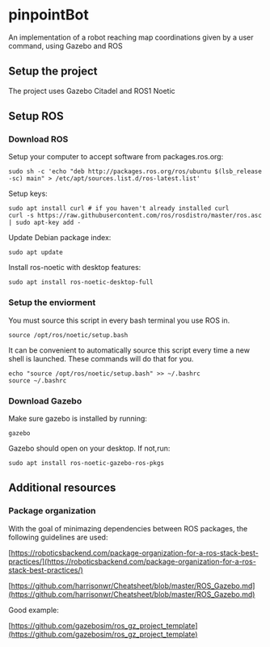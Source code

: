 # pinpointBot

An implementation of a robot reaching map coordinations given by a user command, using Gazebo and ROS

## Setup the project

The project uses Gazebo Citadel and ROS1 Noetic

## Setup ROS

### Download ROS

Setup your computer to accept software from packages.ros.org:

```shell
sudo sh -c 'echo "deb http://packages.ros.org/ros/ubuntu $(lsb_release -sc) main" > /etc/apt/sources.list.d/ros-latest.list'
```

Setup keys:

```shell
sudo apt install curl # if you haven't already installed curl
curl -s https://raw.githubusercontent.com/ros/rosdistro/master/ros.asc | sudo apt-key add -
```

Update Debian package index:

```shell
sudo apt update
```

Install ros-noetic with desktop features:

```shell
sudo apt install ros-noetic-desktop-full
```

### Setup the enviorment

You must source this script in every bash terminal you use ROS in.

```shell
source /opt/ros/noetic/setup.bash
```

It can be convenient to automatically source this script every time a new shell is launched. These commands will do that for you.

```shell
echo "source /opt/ros/noetic/setup.bash" >> ~/.bashrc
source ~/.bashrc
```

### Download Gazebo

Make sure gazebo is installed by running:

```shell
gazebo
```

Gazebo should open on your desktop.
If not,run:

```shell
sudo apt install ros-noetic-gazebo-ros-pkgs
```

## Additional resources

### Package organization

With the goal of minimazing dependencies between ROS packages, the following guidelines are used:

[https://roboticsbackend.com/package-organization-for-a-ros-stack-best-practices/](https://roboticsbackend.com/package-organization-for-a-ros-stack-best-practices/)

[https://github.com/harrisonwr/Cheatsheet/blob/master/ROS_Gazebo.md](https://github.com/harrisonwr/Cheatsheet/blob/master/ROS_Gazebo.md)

Good example:

[https://github.com/gazebosim/ros_gz_project_template](https://github.com/gazebosim/ros_gz_project_template)